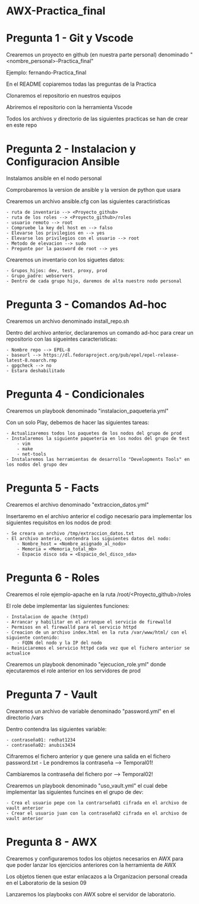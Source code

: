 # AWX-Practica_final


# Pregunta 1 - Git y Vscode 


Crearemos un proyecto en github (en nuestra parte personal) denominado "<nombre_personal>-Practica_final"

Ejemplo: fernando-Practica_final

En el README copiaremos todas las preguntas de la Practica

Clonaremos el repositorio en nuestros equipos

Abriremos el repositorio con la herramienta Vscode

Todos los archivos y directorio de las siguientes practicas se han de crear en este repo


# Pregunta 2 - Instalacion y Configuracion Ansible 


Instalamos ansible en el nodo personal

Comprobaremos la version de ansible y la version de python que usara

Crearemos un archivo ansible.cfg con las siguientes caractiristicas

	- ruta de inventario --> <Proyecto_github>
	- ruta de los roles --> <Proyecto_github>/roles
	- usuario remoto --> root
	- Compruebe la key del host en --> falso
	- Elevarse los privilegios en --> yes
	- Elevarse los privilegios con el usuario --> root
	- Metodo de elevacion --> sudo
	- Pregunte por la password de root --> yes
	
Crearemos un inventario con los siguetes datos:

	- Grupos_hijos: dev, test, proxy, prod
	- Grupo_padre: webservers
	- Dentro de cada grupo hijo, daremos de alta nuestro nodo personal
	

# Pregunta 3 - Comandos Ad-hoc 


Crearemos un archivo denominado install_repo.sh

Dentro del archivo anterior, declararemos un comando ad-hoc para crear un repositorio con las sigueintes caracteristicas:

	- Nombre repo --> EPEL-8
	- baseurl --> https://dl.fedoraproject.org/pub/epel/epel-release-latest-8.noarch.rmp
	- gpgcheck --> no
	- Estara deshabilitado


# Pregunta 4 - Condicionales


Crearemos un playbook denominado "instalacion_paqueteria.yml"

Con un solo Play, debemos de hacer las siguientes tareas:

	- Actualizaremos todos los paquetes de los nodos del grupo de prod
	- Instalaremos la siguiente paqueteria en los nodos del grupo de test
		- vim
		- make
		- net-tools
	- Instalaremos las herramientas de desarrollo "Developments Tools" en los nodos del grupo dev
	

# Pregunta 5 - Facts 


Crearemos el archivo denominado "extraccion_datos.yml"

Insertaremo en el archivo anterior el codigo necesario para implementar los siguientes requisitos en los nodos de prod:

	- Se creara un archivo /tmp/extraccion_datos.txt
	- El archivo anterio, contendra los siguientes datos del nodo:
		- Nombre_host = <Nombre_asignado_al_nodo>
		- Memoria = <Memoria_total_mb>
		- Espacio disco sda = <Espacio_del_disco_sda>


# Pregunta 6 - Roles


Crearemos el role ejemplo-apache en la ruta /root/<Proyecto_github>/roles

El role debe implementar las siguientes funciones:

	- Instalacion de apache (httpd)
	- Arrancar y habilitar en el arranque el servicio de firewalld
	- Permisos en el firewalld para el servicio httpd
	- Creacion de un archivo index.html en la ruta /var/www/html/ con el siguiente contenido:
		- FQDN del nodo y la IP del nodo
	- Reiniciaremos el servicio httpd cada vez que el fichero anterior se actualice
	
Crearemos un playbook denominado "ejecucion_role.yml" donde ejecutaremos el role anterior en los servidores de prod


# Pregunta 7 - Vault

Crearemos un archivo de variable denominado "password.yml" en el directorio /vars

Dentro contendra las siguientes variable:

	- contraseña01: redhat1234
	- contraseña02: anubis3434

Cifraremos el fichero anterior y que genere una salida en el fichero password.txt
	- Le pondremos la contraseña --> Temporal01!

Cambiaremos la contraseña del fichero por --> Temporal02!

Crearemos un playbook denominado "uso_vault.yml" el cual debe implementar las siguientes funcines en el grupo de dev:

	- Crea el usuario pepe con la contrarseña01 cifrada en el archivo de vault anterior
	- Crear el usuario juan con la contraseña02 cifrada en el archivo de vault anterior
	

# Pregunta 8 - AWX

Crearemos y configuraremos todos los objetos necesarios en AWX para que poder lanzar los ejercicios anteriores con la herramienta de AWX

Los objetos tienen que estar enlacazos a la Organizacion personal creada en el Laboratorio de la sesion 09

Lanzaremos los playbooks con AWX sobre el servidor de laboratorio.
